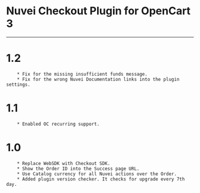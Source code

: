 # Nuvei Checkout Plugin for OpenCart 3

---

# 1.2
```
    * Fix for the missing insufficient funds message.
    * Fix for the wrong Nuvei Documentation links into the plugin settings.
```

# 1.1
```
    * Enabled OC recurring support.
```

# 1.0
```
    * Replace WebSDK with Checkout SDK.
    * Show the Order ID into the Success page URL.
    * Use Catalog currency for all Nuvei actions over the Order.
    * Added plugin version checker. It checks for upgrade every 7th day.
```